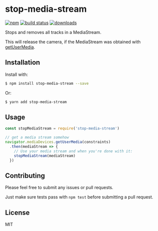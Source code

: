# stop-media-stream

[![npm](https://img.shields.io/npm/v/stop-media-stream.svg)](https://www.npmjs.com/package/stop-media-stream)
[![build status](https://img.shields.io/circleci/project/github/bsonntag/stop-media-stream/master.svg)](https://circleci.com/gh/bsonntag/stop-media-stream)
[![downloads](https://img.shields.io/npm/dt/stop-media-stream.svg)](https://www.npmjs.com/package/stop-media-stream)

Stops and removes all tracks in a MediaStream.

This will release the camera, if the MediaStream was obtained with
[getUserMedia](https://developer.mozilla.org/en-US/docs/Web/API/MediaDevices/getUserMedia).

## Installation

Install with:

```sh
$ npm install stop-media-stream --save
```

Or:

```sh
$ yarn add stop-media-stream
```

## Usage

```js
const stopMediaStream = require('stop-media-stream')

// get a media stream somehow
navigator.mediaDevices.getUserMedia(constraints)
  .then(mediaStream => {
    // Use your media stream and when you're done with it:
    stopMediaStream(mediaStream)
  })
```

## Contributing

Please feel free to submit any issues or pull requests.

Just make sure tests pass with `npm test` before submitting a pull request.

## License

MIT
